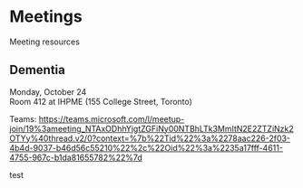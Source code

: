 # Meetings
Meeting resources

## Dementia

Monday, October 24  
Room 412 at IHPME (155 College Street, Toronto)  

Teams: https://teams.microsoft.com/l/meetup-join/19%3ameeting_NTAxODhhYjgtZGFiNy00NTBhLTk3MmItN2E2ZTZiNzk2OTYy%40thread.v2/0?context=%7b%22Tid%22%3a%2278aac226-2f03-4b4d-9037-b46d56c55210%22%2c%22Oid%22%3a%2235a17fff-4611-4755-967c-b1da81655782%22%7d

test